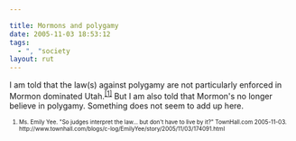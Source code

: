 ```yaml
---

title: Mormons and polygamy
date: 2005-11-03 18:53:12
tags:
  - ", "society
layout: rut
---
```


<p>I am told that the law(s) against polygamy are not particularly enforced in Mormon dominated Utah.<sup><a href="http://www.townhall.com/blogs/c-log/EmilyYee/story/2005/11/03/174091.html" title="So judges interpret the law... but don't have to live by it?">[1]</a></sup> But I am also told that Mormon's no longer believe in polygamy.  Something does not seem to add up here.</p>  <font size="-2"><ol><li>Ms. Emily Yee.  "So judges interpret the law... but don't have to live by it?"  TownHall.com 2005-11-03. http://www.townhall.com/blogs/c-log/EmilyYee/story/2005/11/03/174091.html </li></ol></font>

